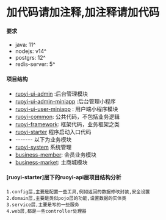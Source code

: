 # 加代码请加注释,加注释请加代码

#### 要求

* java: 11^
* nodejs: v14^
* postgrs: 12^
* redis-server: 5^

#### 项目结构

* [ruoyi-ui-admin](./ruoyi-ui-admin/README.md) :后台管理模块
* [ruoyi-ui-admin-miniapp](./ruoyi-ui-admin-miniapp/README.md) :后台管理小程序
* [ruoyi-ui-user-miniapp](./ruoyi-ui-user-miniapp/README.md) : 用户端小程序模块
* [ruoyi-common](./ruoyi-common): 公共代码，不包括业务逻辑
* [ruoyi-framework](./ruoyi-framework): 框架代码，业务框架之类
* [ruoyi-starter](./ruoyi-starter/README.md) 程序启动入口代码
* ------- 以下为业务模块
* [ruoyi-system](./ruoyi-system) 系统管理
* [business-member](./business-member): 会员业务模块
* [business-market](./business-market): 主商城模块

#### [ruoyi-starter]层下的ruoyi-api层项目结构分析
```angular2html
1.config层,主要是配置一些工具,例如返回的数据修改封装,安全设置
2.domain层,主要是类似pojo层的功能,设置数据的实体类
3.service层,主要是写的一些服务
4.web层,都是一些controller处理器
```